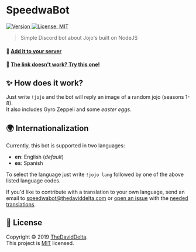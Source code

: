 # SpeedwaBot
<p>
  <a href="javascript:void(0)">
    <img alt="Version" src="https://img.shields.io/badge/version-2.0.0-blue.svg?cacheSeconds=2592000" />
  </a>
  <a href="./LICENSE">
    <img alt="License: MIT" src="https://img.shields.io/badge/License-MIT-yellow.svg" />
  </a>
</p>

> Simple Discord bot about Jojo's built on NodeJS

#### 🤖 [Add it to your server](https://bots.thedaviddelta.com/SpeedwaBot)
#### 👷 [The link doesn't work? Try this one!](https://discordapp.com/oauth2/authorize?client_id=644640871400210464&scope=bot&permissions=10240)


## ✨ How does it work?

Just write `!jojo` and the bot will reply an image of a random jojo (seasons 1-8).  
It also includes Gyro Zeppeli and some *easter eggs*.


## 🌍 Internationalization

Currently, this bot is supported in two languages:
+ **en**: English (*default*)
+ **es**: Spanish

To select the language just write `!jojo lang` followed by one of the above listed language codes.

If you'd like to contribute with a translation to your own language, send an email to [speedwabot@thedaviddelta.com](mailto:speedwabot@thedaviddelta.com) or [open an issue](https://github.com/TheDavidDelta/SpeedwaBot/issues) with the [needed translations](./i18n.json).


## 📝 License

Copyright © 2019 [TheDavidDelta](https://github.com/TheDavidDelta).  
This project is [MIT](./LICENSE) licensed.